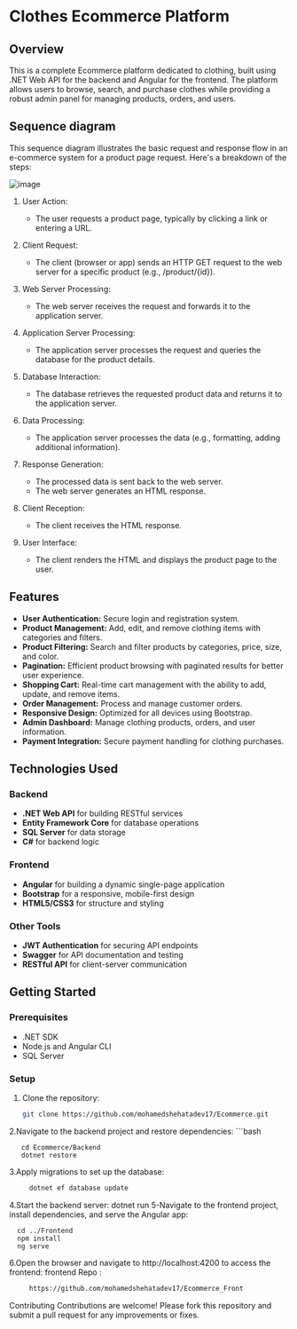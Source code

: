 # Clothes Ecommerce Platform

## Overview
    
This is a complete Ecommerce platform dedicated to clothing, built using .NET Web API for the backend and Angular for the frontend. The platform allows users to browse, search, and purchase clothes while providing a robust admin panel for managing products, orders, and users.


## Sequence diagram
This sequence diagram illustrates the basic request and response flow in an e-commerce system for a product page request. Here's a breakdown of the steps:

![image](https://github.com/user-attachments/assets/8599a24f-4a8f-48bd-9de9-6f75d2448438)

1. User Action:

   - The user requests a product page, typically by clicking a link or entering a URL.


2. Client Request:

   - The client (browser or app) sends an HTTP GET request to the web server for a specific product (e.g., /product/{id}).


3. Web Server Processing:

   - The web server receives the request and forwards it to the application server.


4. Application Server Processing:

   - The application server processes the request and queries the database for the product details.


5. Database Interaction:

   - The database retrieves the requested product data and returns it to the application server.


6. Data Processing:

     - The application server processes the data (e.g., formatting, adding additional information).


7. Response Generation:

     - The processed data is sent back to the web server.
     - The web server generates an HTML response.


8. Client Reception:

    - The client receives the HTML response.


9. User Interface:

   - The client renders the HTML and displays the product page to the user.

## Features

- **User Authentication:** Secure login and registration system.
- **Product Management:** Add, edit, and remove clothing items with categories and filters.
- **Product Filtering:** Search and filter products by categories, price, size, and color.
- **Pagination:** Efficient product browsing with paginated results for better user experience.
- **Shopping Cart:** Real-time cart management with the ability to add, update, and remove items.
- **Order Management:** Process and manage customer orders.
- **Responsive Design:** Optimized for all devices using Bootstrap.
- **Admin Dashboard:** Manage clothing products, orders, and user information.
- **Payment Integration:** Secure payment handling for clothing purchases.

## Technologies Used

### Backend
- **.NET Web API** for building RESTful services
- **Entity Framework Core** for database operations
- **SQL Server** for data storage
- **C#** for backend logic

### Frontend
- **Angular** for building a dynamic single-page application
- **Bootstrap** for a responsive, mobile-first design
- **HTML5/CSS3** for structure and styling

### Other Tools
- **JWT Authentication** for securing API endpoints
- **Swagger** for API documentation and testing
- **RESTful API** for client-server communication

## Getting Started

### Prerequisites

- .NET SDK
- Node.js and Angular CLI
- SQL Server

### Setup

1. Clone the repository:
     ```bash
     git clone https://github.com/mohamedshehatadev17/Ecommerce.git
2.Navigate to the backend project and restore dependencies:
     ```bash
     
       cd Ecommerce/Backend
       dotnet restore
3.Apply migrations to set up the database:
  ```bash
       dotnet ef database update
```
4.Start the backend server:
   dotnet run
5-Navigate to the frontend project, install dependencies, and serve the Angular app:

      cd ../Frontend
      npm install
      ng serve
6.Open the browser and navigate to http://localhost:4200 to access the frontend: 
frontend Repo : 
```bash
     https://github.com/mohamedshehatadev17/Ecommerce_Front
```
Contributing
Contributions are welcome! Please fork this repository and submit a pull request for any improvements or fixes.


